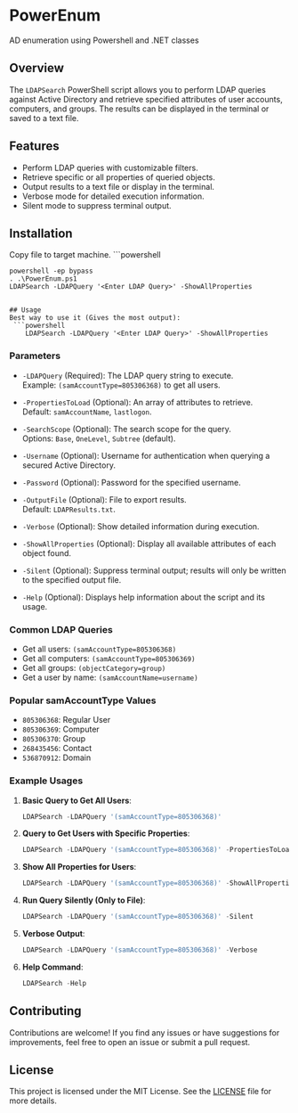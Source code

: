 # PowerEnum
AD enumeration using Powershell and .NET classes


## Overview
The `LDAPSearch` PowerShell script allows you to perform LDAP queries against Active Directory and retrieve specified attributes of user accounts, computers, and groups. The results can be displayed in the terminal or saved to a text file.

## Features
- Perform LDAP queries with customizable filters.
- Retrieve specific or all properties of queried objects.
- Output results to a text file or display in the terminal.
- Verbose mode for detailed execution information.
- Silent mode to suppress terminal output.

## Installation
Copy file to target machine.
    ```powershell
    
    powershell -ep bypass
    . .\PowerEnum.ps1
    LDAPSearch -LDAPQuery '<Enter LDAP Query>' -ShowAllProperties
```

## Usage
Best way to use it (Gives the most output):
 ```powershell
    LDAPSearch -LDAPQuery '<Enter LDAP Query>' -ShowAllProperties
 ```

### Parameters
- `-LDAPQuery` (Required): The LDAP query string to execute.  
  Example: `(samAccountType=805306368)` to get all users.

- `-PropertiesToLoad` (Optional): An array of attributes to retrieve.  
  Default: `samAccountName`, `lastlogon`.

- `-SearchScope` (Optional): The search scope for the query.  
  Options: `Base`, `OneLevel`, `Subtree` (default).

- `-Username` (Optional): Username for authentication when querying a secured Active Directory.

- `-Password` (Optional): Password for the specified username.

- `-OutputFile` (Optional): File to export results.  
  Default: `LDAPResults.txt`.

- `-Verbose` (Optional): Show detailed information during execution.

- `-ShowAllProperties` (Optional): Display all available attributes of each object found.

- `-Silent` (Optional): Suppress terminal output; results will only be written to the specified output file.

- `-Help` (Optional): Displays help information about the script and its usage.

### Common LDAP Queries
- Get all users: `(samAccountType=805306368)`
- Get all computers: `(samAccountType=805306369)`
- Get all groups: `(objectCategory=group)`
- Get a user by name: `(samAccountName=username)`

### Popular samAccountType Values
- `805306368`: Regular User
- `805306369`: Computer
- `805306370`: Group
- `268435456`: Contact
- `536870912`: Domain

### Example Usages

1. **Basic Query to Get All Users**:
    ```powershell
    LDAPSearch -LDAPQuery '(samAccountType=805306368)'
    ```

2. **Query to Get Users with Specific Properties**:
    ```powershell
    LDAPSearch -LDAPQuery '(samAccountType=805306368)' -PropertiesToLoad 'name', 'lastlogon'
    ```

3. **Show All Properties for Users**:
    ```powershell
    LDAPSearch -LDAPQuery '(samAccountType=805306368)' -ShowAllProperties
    ```

4. **Run Query Silently (Only to File)**:
    ```powershell
    LDAPSearch -LDAPQuery '(samAccountType=805306368)' -Silent
    ```

5. **Verbose Output**:
    ```powershell
    LDAPSearch -LDAPQuery '(samAccountType=805306368)' -Verbose
    ```

6. **Help Command**:
    ```powershell
    LDAPSearch -Help
    ```

## Contributing
Contributions are welcome! If you find any issues or have suggestions for improvements, feel free to open an issue or submit a pull request.

## License
This project is licensed under the MIT License. See the [LICENSE](LICENSE) file for more details.

